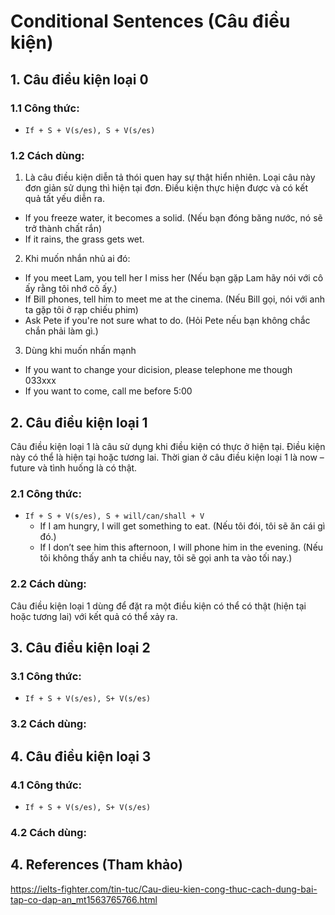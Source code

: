 # Conditional Sentences (Câu điều kiện)

## 1. Câu điều kiện loại 0

### 1.1 Công thức:
- `If + S + V(s/es), S + V(s/es)`

### 1.2 Cách dùng:
1. Là câu điều kiện diễn tả thói quen hay sự thật hiển nhiên. Loại câu này đơn giản sử dụng thì hiện tại đơn. Điều kiện thực hiện được và có kết quả tất yếu diễn ra.
  - If you freeze water, it becomes a solid. (Nếu bạn đóng băng nước, nó sẽ trở thành chất rắn)
  - If it rains, the grass gets wet.

2. Khi muốn nhắn nhủ ai đó:
  - If you meet Lam, you tell her I miss her (Nếu bạn gặp Lam hãy nói với cô ấy rằng tôi nhớ cô ấy.)
  - If Bill phones, tell him to meet me at the cinema. (Nếu Bill gọi, nói với anh ta gặp tôi ở rạp chiếu phim)
  - Ask Pete if you're not sure what to do. (Hỏi Pete nếu bạn không chắc chắn phải làm gì.)

3. Dùng khi muốn nhấn mạnh
  - If you want to change your dicision, please telephone me though 033xxx
  - If you want to come, call me before 5:00


## 2. Câu điều kiện loại 1
Câu điều kiện loại 1 là câu sử dụng khi điều kiện có thực ở hiện tại. Điều kiện này có thể là hiện tại hoặc tương lai. Thời gian ở câu điều kiện loại 1 là now – future và tình huống là có thật.
### 2.1 Công thức:
- `If + S + V(s/es), S + will/can/shall + V`
  - If I am hungry, I will get something to eat. (Nếu tôi đói, tôi sẽ ăn cái gì đó.)
  - If I don’t see him this afternoon, I will phone him in the evening. (Nếu tôi không thấy anh ta chiều nay, tôi sẽ gọi anh ta vào tối nay.)
### 2.2 Cách dùng:
Câu điều kiện loại 1 dùng để đặt ra một điều kiện có thể có thật (hiện tại hoặc tương lai) với kết quả có thể xảy ra.
## 3. Câu điều kiện loại 2

### 3.1 Công thức:
- `If + S + V(s/es), S+ V(s/es)`

### 3.2 Cách dùng:

## 4. Câu điều kiện loại 3

### 4.1 Công thức:
- `If + S + V(s/es), S+ V(s/es)`

### 4.2 Cách dùng:

## 4. References (Tham khảo)

https://ielts-fighter.com/tin-tuc/Cau-dieu-kien-cong-thuc-cach-dung-bai-tap-co-dap-an_mt1563765766.html